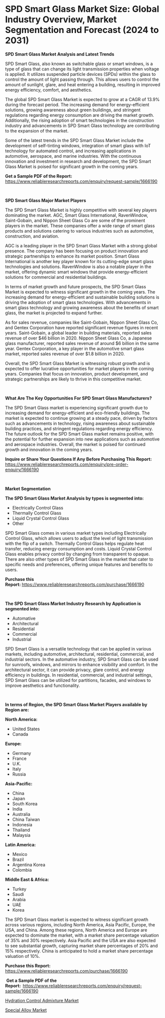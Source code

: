 <p><h1>SPD Smart Glass Market Size: Global Industry Overview, Market Segmentation and Forecast (2024 to 2031)</h1></p><p><strong>SPD Smart Glass Market Analysis and Latest Trends</strong></p>
<p><p>SPD Smart Glass, also known as switchable glass or smart windows, is a type of glass that can change its light transmission properties when voltage is applied. It utilizes suspended particle devices (SPDs) within the glass to control the amount of light passing through. This allows users to control the amount of sunlight, glare, and heat entering a building, resulting in improved energy efficiency, comfort, and aesthetics.</p><p>The global SPD Smart Glass Market is expected to grow at a CAGR of 13.9% during the forecast period. The increasing demand for energy-efficient solutions, growing awareness about green buildings, and stringent regulations regarding energy consumption are driving the market growth. Additionally, the rising adoption of smart technologies in the construction industry and advancements in SPD Smart Glass technology are contributing to the expansion of the market.</p><p>Some of the latest trends in the SPD Smart Glass Market include the development of self-tinting windows, integration of smart glass with IoT technology for automated control, and increasing applications in automotive, aerospace, and marine industries. With the continuous innovation and investment in research and development, the SPD Smart Glass Market is poised for significant growth in the coming years.</p></p>
<p><strong>Get a Sample PDF of the Report:&nbsp;</strong> <a href="https://www.reliableresearchreports.com/enquiry/request-sample/1666190">https://www.reliableresearchreports.com/enquiry/request-sample/1666190</a></p>
<p>&nbsp;</p>
<p><strong>SPD Smart Glass Major Market Players</strong></p>
<p><p>The SPD Smart Glass Market is highly competitive with several key players dominating the market. AGC, Smart Glass International, RavenWindow, Saint-Gobain, and Nippon Sheet Glass Co are some of the prominent players in the market. These companies offer a wide range of smart glass products and solutions catering to various industries such as automotive, construction, and aviation.</p><p>AGC is a leading player in the SPD Smart Glass Market with a strong global presence. The company has been focusing on product innovation and strategic partnerships to enhance its market position. Smart Glass International is another key player known for its cutting-edge smart glass technologies and solutions. RavenWindow is also a notable player in the market, offering dynamic smart windows that provide energy-efficient solutions for commercial and residential buildings.</p><p>In terms of market growth and future prospects, the SPD Smart Glass Market is expected to witness significant growth in the coming years. The increasing demand for energy-efficient and sustainable building solutions is driving the adoption of smart glass technologies. With advancements in smart glass technology and growing awareness about the benefits of smart glass, the market is projected to expand further.</p><p>As for sales revenue, companies like Saint-Gobain, Nippon Sheet Glass Co, and Gentex Corporation have reported significant revenue figures in recent years. Saint-Gobain, a global leader in building materials, reported sales revenue of over $46 billion in 2020. Nippon Sheet Glass Co, a Japanese glass manufacturer, reported sales revenue of around $6 billion in the same year. Gentex Corporation, a key player in the automotive smart glass market, reported sales revenue of over $1.8 billion in 2020.</p><p>Overall, the SPD Smart Glass Market is witnessing robust growth and is expected to offer lucrative opportunities for market players in the coming years. Companies that focus on innovation, product development, and strategic partnerships are likely to thrive in this competitive market.</p></p>
<p>&nbsp;</p>
<p><strong>What Are The Key Opportunities For SPD Smart Glass Manufacturers?</strong></p>
<p><p>The SPD Smart Glass market is experiencing significant growth due to increasing demand for energy-efficient and eco-friendly buildings. The market is expected to continue growing at a steady pace, driven by factors such as advancements in technology, rising awareness about sustainable building practices, and stringent regulations regarding energy efficiency. The future outlook for the SPD Smart Glass market remains positive, with the potential for further expansion into new applications such as automotive and aerospace industries. Overall, the market is poised for continued growth and innovation in the coming years.</p></p>
<p><strong>Inquire or Share Your Questions If Any Before Purchasing This Report:</strong> <a href="https://www.reliableresearchreports.com/enquiry/pre-order-enquiry/1666190">https://www.reliableresearchreports.com/enquiry/pre-order-enquiry/1666190</a></p>
<p>&nbsp;</p>
<p><strong>Market Segmentation</strong></p>
<p><strong>The SPD Smart Glass Market Analysis by types is segmented into:</strong></p>
<p><ul><li>Electrically Control Glass</li><li>Thermally Control Glass</li><li>Liquid Crystal Control Glass</li><li>Other</li></ul></p>
<p><p>SPD Smart Glass comes in various market types including Electrically Control Glass, which allows users to adjust the level of light transmission with the flip of a switch. Thermally Control Glass helps regulate heat transfer, reducing energy consumption and costs. Liquid Crystal Control Glass enables privacy control by changing from transparent to opaque. There are also other types of SPD Smart Glass in the market that cater to specific needs and preferences, offering unique features and benefits to users.</p></p>
<p><strong>Purchase this Report:&nbsp;</strong><a href="https://www.reliableresearchreports.com/purchase/1666190">https://www.reliableresearchreports.com/purchase/1666190</a></p>
<p>&nbsp;</p>
<p><strong>The SPD Smart Glass Market Industry Research by Application is segmented into:</strong></p>
<p><ul><li>Automative</li><li>Architectural</li><li>Residential</li><li>Commercial</li><li>Industrial</li></ul></p>
<p><p>SPD Smart Glass is a versatile technology that can be applied in various markets, including automotive, architectural, residential, commercial, and industrial sectors. In the automative industry, SPD Smart Glass can be used for sunroofs, windows, and mirrors to enhance visibility and comfort. In the architectural sector, it can provide privacy, glare control, and energy efficiency in buildings. In residential, commercial, and industrial settings, SPD Smart Glass can be utilized for partitions, facades, and windows to improve aesthetics and functionality.</p></p>
<p>&nbsp;</p>
<p><strong>In terms of Region, the SPD Smart Glass Market Players available by Region are:</strong></p>
<p>
    <p> <strong> North America: </strong>
        <ul>
            <li>United States</li>
            <li>Canada</li>
        </ul>
        </p> 
    <p> <strong> Europe: </strong>
        <ul>
            <li>Germany</li>
            <li>France</li>
            <li>U.K.</li>
            <li>Italy</li>
            <li>Russia</li>
        </ul>
        </p> 
    <p> <strong> Asia-Pacific: </strong>
        <ul>
            <li>China</li>
            <li>Japan</li>
            <li>South Korea</li>
            <li>India</li>
            <li>Australia</li>
            <li>China Taiwan</li>
            <li>Indonesia</li>
            <li>Thailand</li>
            <li>Malaysia</li>
        </ul>
        </p> 
    <p> <strong> Latin America: </strong>
        <ul>
            <li>Mexico</li>
            <li>Brazil</li>
            <li>Argentina Korea</li>
            <li>Colombia</li>
        </ul>
        </p> 
    <p> <strong> Middle East & Africa: </strong>
        <ul>
            <li>Turkey</li>
            <li>Saudi</li>
            <li>Arabia</li>
            <li>UAE</li>
            <li>Korea</li>
        </ul>
    </p>
    </p>
<p><p>The SPD Smart Glass market is expected to witness significant growth across various regions, including North America, Asia Pacific, Europe, the USA, and China. Among these regions, North America and Europe are expected to dominate the market, with a market share percentage valuation of 35% and 30% respectively. Asia Pacific and the USA are also expected to see substantial growth, capturing market share percentages of 20% and 15% respectively. China is anticipated to hold a market share percentage valuation of 10%.</p></p>
<p><strong>Purchase this Report: </strong><a href="https://www.reliableresearchreports.com/purchase/1666190">https://www.reliableresearchreports.com/purchase/1666190</a></p>
<p>&nbsp;<strong>Get a Sample PDF of the Report:&nbsp;&nbsp;</strong><a href="https://www.reliableresearchreports.com/enquiry/request-sample/1666190">https://www.reliableresearchreports.com/enquiry/request-sample/1666190</a></p>
<p><strong></strong></p>
<p><p><a href="https://iodized-pantydraco-05c.notion.site/Hydration-Control-Admixture-Market-Size-Evaluating-its-Market-Trends-Growth-and-Projections-2024--c3a0e6eb1cb2444a97fe53ae35024d19">Hydration Control Admixture Market</a></p><p><a href="https://github.com/nancykennedykellievqfqt2/Market-Research-Report-List-1/blob/main/special-alloy-market.md">Special Alloy Market</a></p></p>